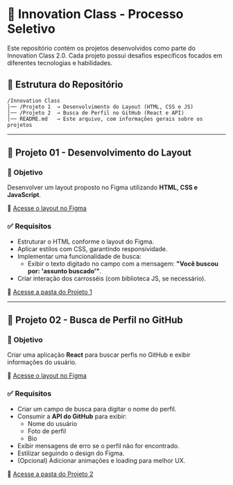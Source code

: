 # 🚀 Innovation Class - Processo Seletivo

Este repositório contém os projetos desenvolvidos como parte do Innovation Class 2.0. Cada projeto possui desafios específicos focados em diferentes tecnologias e habilidades.

## 📂 Estrutura do Repositório

```
/Innovation Class
│── /Projeto 1  → Desenvolvimento do Layout (HTML, CSS e JS)
│── /Projeto 2  → Busca de Perfil no GitHub (React e API)
│── README.md   → Este arquivo, com informações gerais sobre os projetos
```

---

## 🚀 **Projeto 01 - Desenvolvimento do Layout**

### 📝 Objetivo

Desenvolver um layout proposto no Figma utilizando **HTML, CSS e JavaScript**.

🔗 [Acesse o layout no Figma](https://www.figma.com/proto/DqtFxC6312M32mLt8FpJjq/innovation-class?page-id=13%3A673&node-id=13-920&viewport=346%2C140%2C0.11&t=HyGGDSs83f1vbqMJ-1&scaling=scale-down&content-scaling=fixed)

### ✅ Requisitos

-   Estruturar o HTML conforme o layout do Figma.
-   Aplicar estilos com CSS, garantindo responsividade.
-   Implementar uma funcionalidade de busca:
    -   Exibir o texto digitado no campo com a mensagem:
        **"Você buscou por: 'assunto buscado'"**.
-   Criar interação dos carrosséis (com biblioteca JS, se necessário).

📂 [Acesse a pasta do Projeto 1](https://github.com/vitorvechin/innovation-class-2.0/tree/master/Projeto%201)

---

## 🚀 **Projeto 02 - Busca de Perfil no GitHub**

### 📝 Objetivo

Criar uma aplicação **React** para buscar perfis no GitHub e exibir informações do usuário.

🔗 [Acesse o layout no Figma](https://www.figma.com/proto/DqtFxC6312M32mLt8FpJjq/inovation-class?page-id=22%3A2864&node-id=22-4293&viewport=359%2C115%2C0.25&t=SHsEqEgaMrXGMKwv-1&scaling=scale-down-width&content-scaling=fixed&starting-point-node-id=22%3A4293&show-proto-sidebar=1)

### ✅ Requisitos

-   Criar um campo de busca para digitar o nome do perfil.
-   Consumir a **API do GitHub** para exibir:
    -   Nome do usuário
    -   Foto de perfil
    -   Bio
-   Exibir mensagens de erro se o perfil não for encontrado.
-   Estilizar seguindo o design do Figma.
-   (Opcional) Adicionar animações e loading para melhor UX.

📂 [Acesse a pasta do Projeto 2](https://github.com/vitorvechin/innovation-class-2.0/tree/master/Projeto%202)
